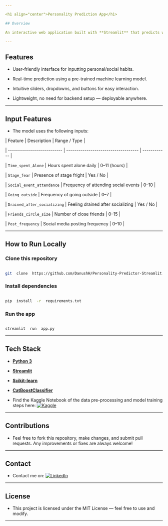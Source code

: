 ```yaml
---

<h1 align="center">Personality Prediction App</h1>

## Overview

An interactive web application built with **Streamlit** that predicts whether a person leans more toward **introversion** or **extroversion** based on lifestyle and social habits.

---
```


## Features

* User-friendly interface for inputting personal/social habits.

* Real-time prediction using a pre-trained machine learning model.

* Intuitive sliders, dropdowns, and buttons for easy interaction.

* Lightweight, no need for backend setup — deployable anywhere.

---

## Input Features

* The model uses the following inputs:

| Feature | Description | Range / Type |

| --------------------------- | ------------------------------------ | ------------ |

| `Time_spent_Alone` | Hours spent alone daily | 0–11 (hours) |

| `Stage_fear` | Presence of stage fright | Yes / No |

| `Social_event_attendance` | Frequency of attending social events | 0–10 |

| `Going_outside` | Frequency of going outside | 0–7 |

| `Drained_after_socializing` | Feeling drained after socializing | Yes / No |

| `Friends_circle_size` | Number of close friends | 0–15 |

| `Post_frequency` | Social media posting frequency | 0–10 |

---

## How to Run Locally
 
### Clone this repository

```bash

git  clone  https://github.com/DanushH/Personality-Predictor-Streamlit.git

```

### Install dependencies

```bash

pip  install  -r  requirements.txt

```

### Run the app

```bash

streamlit  run  app.py

```

---

## Tech Stack

*  **[Python 3](https://www.python.org/downloads/)**

*  **[Streamlit](https://docs.streamlit.io/)**

*  **[Scikit-learn](https://scikit-learn.org/stable/supervised_learning.html)** 

* **[CatBoostClassifier](https://catboost.ai/docs/en/concepts/python-reference_catboostclassifier)**


* Find the Kaggle Notebook of the data pre-processing and model training steps here:
[![Kaggle][kaggle-shield]][kaggle-url]

---

## Contributions

* Feel free to fork this repository, make changes, and submit pull requests. Any improvements or fixes are always welcome!

---

## Contact

* Contact me on:
[![LinkedIn][linkedin-shield]][linkedin-url]

---

## License

* This project is licensed under the MIT License — feel free to use and modify.

---

<br>

<!-- MARKDOWN LINKS & IMAGES -->

[linkedin-shield]: https://img.shields.io/badge/Linkedin-black?style=for-the-badge&logo=linkedin&logoColor=%230277BD
[linkedin-url]: https://linkedin.com/in/danushika-herath
[kaggle-shield]: https://img.shields.io/badge/Kaggle-black%3F?style=for-the-badge&logo=kaggle&logoColor=%2320BEFF&color=black
[kaggle-url]: https://www.kaggle.com/code/danuherath/introversion-prediction-binary-classification

<br/>
